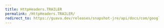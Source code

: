 ```yaml
---
title: HttpHeaders.TRAILER
permalink: /HttpHeaders.TRAILER/
redirect_to: https://guava.dev/releases/snapshot-jre/api/docs/com/google/common/net/HttpHeaders.html#TRAILER
---
```

